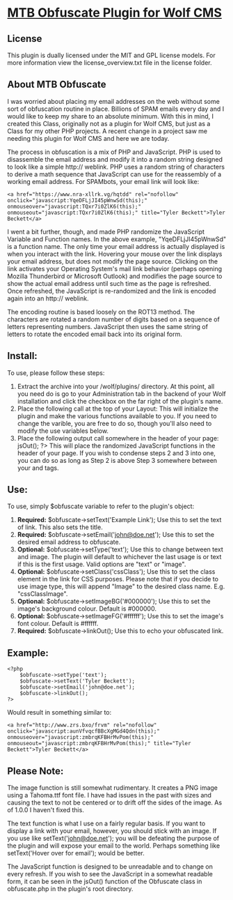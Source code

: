 # [MTB Obfuscate Plugin for Wolf CMS](http://www.tbeckett.net/articles/plugins/mtb_obfuscate.xhtml)

## License

This plugin is dually licensed under the MIT and GPL license models.  For more information view the license_overview.txt file in the license folder.

## About MTB Obfuscate

I was worried about placing my email addresses on the web without some sort of obfuscation routine in place.  Billions of SPAM emails every day and I would like to keep my share to an absolute minimum.  With this in mind, I created this Class, originally not as a plugin for Wolf CMS, but just as a Class for my other PHP projects.  A recent change in a project saw me needing this plugin for Wolf CMS and here we are today.

The process in obfuscation is a mix of PHP and JavaScript.  PHP is used to disassemble the email address and modify it into a random string designed to look like a simple http:// weblink.  PHP uses a random string of characters to derive a math sequence that JavaScript can use for the reassembly of a working email address.  For SPAMbots, your email link will look like:

    <a href="https://www.nra-xllrk.vg/hqtdd" rel="nofollow" onclick="javascript:YqeDFLjJI45pWnwSd(this);" onmouseover="javascript:TQxr7i0ZlK6(this);" onmouseout="javascript:TQxr7i0ZlK6(this);" title="Tyler Beckett">Tyler Beckett</a>

I went a bit further, though, and made PHP randomize the JavaScript Variable and Function names.  In the above example, "YqeDFLjJI45pWnwSd" is a function name.  The only time your email address is actually displayed is when you interact with the link.  Hovering your mouse over the link displays your email address, but does not modify the page source.  Clicking on the link activates your Operating System's mail link behavior (perhaps opening Mozilla Thunderbird or Microsoft Outlook) and modifies the page source to show the actual email address until such time as the page is refreshed.  Once refreshed, the JavaScript is re-randomized and the link is encoded again into an http:// weblink.

The encoding routine is based loosely on the ROT13 method.  The characters are rotated a random number of digits based on a sequence of letters representing numbers.  JavaScript then uses the same string of letters to rotate the encoded email back into its original form.

## Install:
To use, please follow these steps:

1. Extract the archive into your /wolf/plugins/ directory. At this point, all you need do is go to your Administration tab in the backend of your Wolf installation and click the checkbox on the far right of the plugin's name.
2. Place the following call at the top of your Layout: <?php $obfuscate = mtb_obfuscate(); ?>  This will initialize the plugin and make the various functions available to you.  If you need to change the varible, you are free to do so, though you'll also need to modify the use variables below.
3. Place the following output call somewhere in the header of your page: <?php $obfuscate->jsOut(); ?>  This will place the randomized JavaScript functions in the header of your page.  If you wish to condense steps 2 and 3 into one, you can do so as long as Step 2 is above Step 3 somewhere between your <head> and </head> tags.

## Use:
To use, simply $obfuscate variable to refer to the plugin's object:

1. __Required:__ $obfuscate->setText('Example Link'); Use this to set the text of link.  This also sets the title.
2. __Required:__ $obfuscate->setEmail('john@doe.net'); Use this to set the desired email address to obfuscate.
3. __Optional:__ $obfuscate->setType('text'); Use this to change between text and image.  The plugin will default to whichever the last usage is or text if this is the first usage.  Valid options are "text" or "image".
4. __Optional:__ $obfuscate->setClass('cssClass'); Use this to set the class element in the link for CSS purposes.  Please note that if you decide to use image type, this will append "Image" to the desired class name.  E.g. "cssClassImage".
5. __Optional:__ $obfuscate->setImageBG('#000000'); Use this to set the image's background colour.  Default is #000000.
6. __Optional:__ $obfuscate->setImageFG('#ffffff'); Use this to set the image's font colour.  Default is #ffffff.
7. __Required:__ $obfuscate->linkOut(); Use this to echo your obfuscated link.

## Example:

    <?php
    	$obfuscate->setType('text');
    	$obfuscate->setText('Tyler Beckett');
    	$obfuscate->setEmail('john@doe.net');
    	$obfuscate->linkOut();
    ?>

Would result in something similar to:

    <a href="http://www.zrs.bxo/frvm" rel="nofollow" onclick="javascript:aunVfvqcfBBcXgMGd4Qdn(this);" onmouseover="javascript:zmbrqKFBHrMvPom(this);" onmouseout="javascript:zmbrqKFBHrMvPom(this);" title="Tyler Beckett">Tyler Beckett</a>

## Please Note:
The image function is still somewhat rudimentary.  It creates a PNG image using a Tahoma.ttf font file.  I have had issues in the past with sizes and causing the text to not be centered or to drift off the sides of the image.  As of 1.0.0 I haven't fixed this.

The text function is what I use on a fairly regular basis.  If you want to display a link with your email, however, you should stick with an image.  If you use like setText('john@doe.net'); you will be defeating the purpose of the plugin and will expose your email to the world.  Perhaps something like setText('Hover over for email'); would be better.

The JavaScript function is designed to be unreadable and to change on every refresh.  If you wish to see the JavaScript in a somewhat readable form, it can be seen in the jsOut() function of the Obfuscate class in obfuscate.php in the plugin's root directory.